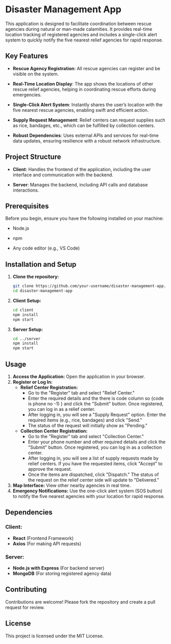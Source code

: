 # Disaster Management App

This application is designed to facilitate coordination between rescue agencies during natural or man-made calamities. It provides real-time location tracking of registered agencies and includes a single-click alert system to quickly notify the five nearest relief agencies for rapid response.

## Key Features

- **Rescue Agency Registration**: All rescue agencies can register and be visible on the system.
  
- **Real-Time Location Display**: The app shows the locations of other rescue relief agencies, helping in coordinating rescue efforts during emergencies.
  
- **Single-Click Alert System**: Instantly shares the user’s location with the five nearest rescue agencies, enabling swift and efficient action.
 
- **Supply Request Management**: Relief centers can request supplies such as rice, bandages, etc., which can be fulfilled by collection centers.

- **Robust Dependencies**: Uses external APIs and services for real-time data updates, ensuring resilience with a robust network infrastructure.

## Project Structure

- **Client**: Handles the frontend of the application, including the user interface and communication with the backend.
  
- **Server**: Manages the backend, including API calls and database interactions.

## Prerequisites

Before you begin, ensure you have the following installed on your machine:

- Node.js
  
- npm
  
- Any code editor (e.g., VS Code)

## Installation and Setup

1. **Clone the repository:**

   ```bash
   git clone https://github.com/your-username/disaster-management-app.git
   cd disaster-management-app
   ```

2. **Client Setup:**

   ```bash
   cd client
   npm install
   npm start
   ```

3. **Server Setup:**

   ```bash
   cd ../server
   npm install
   npm start
   ```

## Usage

1. **Access the Application:** Open the application in your browser.
2. **Register or Log In:**
   - **Relief Center Registration:**
     - Go to the "Register" tab and select "Relief Center."
     - Enter the required details and the there is code column so {code is phone no -1) } and click the "Submit" button. Once registered, you can log in as a relief center.
     - After logging in, you will see a "Supply Request" option. Enter the required items (e.g., rice, bandages) and click "Send."
     - The status of the request will initially show as "Pending."
   - **Collection Center Registration:**
     - Go to the "Register" tab and select "Collection Center."
     - Enter your phone number and other required details and click the "Submit" button. Once registered, you can log in as a collection center.
     - After logging in, you will see a list of supply requests made by relief centers. If you have the requested items, click "Accept" to approve the request.
     - Once the items are dispatched, click "Dispatch." The status of the request on the relief center side will update to "Delivered."
3. **Map Interface:** View other nearby agencies in real time.
4. **Emergency Notifications:** Use the one-click alert system (SOS button) to notify the five nearest agencies with your location for rapid response.

## Dependencies

### Client:

- **React** (Frontend Framework)
- **Axios** (For making API requests)

### Server:

- **Node.js with Express** (For backend server)
- **MongoDB** (For storing registered agency data)

## Contributing

Contributions are welcome! Please fork the repository and create a pull request for review.

## License

This project is licensed under the MIT License.

